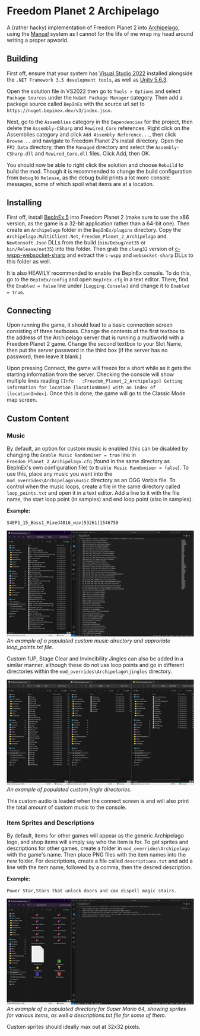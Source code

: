# Freedom Planet 2 Archipelago

A (rather hacky) implementation of Freedom Planet 2 into [Archipelago](https://archipelago.gg/), using the [Manual](https://github.com/ManualForArchipelago/Manual) system as I cannot for the life of me wrap my head around writing a proper apworld.

## Building

First off, ensure that your system has [Visual Studio 2022](https://visualstudio.microsoft.com/) installed alongside the `.NET Framework 3.5 development tools`, as well as [Unity 5.6.3](https://unity.com/releases/editor/whats-new/5.6.3#installs).

Open the solution file in VS2022 then go to `Tools > Options` and select `Package Sources` under the `NuGet Package Manager` category. Then add a package source called `BepInEx` with the source url set to `https://nuget.bepinex.dev/v3/index.json`.

Next, go to the `Assemblies` category in the `Dependencies` for the project, then delete the `Assembly-CSharp` and `Rewired_Core` references. Right click on the Assemblies category and click `Add Assembly Reference...`, then click `Browse...` and navigate to Freedom Planet 2's install directory. Open the `FP2_Data` directory, then the `Managed` directory and select the `Assembly-CSharp.dll` and `Rewired_Core.dll` files. Click Add, then OK.

You should now be able to right click the solution and choose `Rebuild` to build the mod. Though it is recommended to change the build configuration from `Debug` to `Release`, as the debug build prints a lot more console messages, some of which spoil what items are at a location.

## Installing

First off, install [BepInEx 5](https://github.com/BepInEx/BepInEx/releases/latest) into Freedom Planet 2 (make sure to use the x86 version, as the game is a 32-bit application rather than a 64-bit one). Then create an `Archipelago` folder in the `BepInEx/plugins` directory. Copy the `Archipelago.MultiClient.Net`, `Freedom_Planet_2_Archipelago` and `Newtonsoft.Json` DLLs from the build (`bin/Debug/net35` or `bin/Release/net35`) into this folder. Then grab the `clang32` version of [c-wspp-websocket-sharp](https://github.com/black-sliver/c-wspp-websocket-sharp/releases/latest) and extract the `c-wspp` and `websocket-sharp` DLLs to this folder as well.

It is also HEAVILY recommended to enable the BepInEx console. To do this, go to the `BepInEx/config` and open `BepInEx.cfg` in a text editor. There, find the `Enabled = false` line under `[Logging.Console]` and change it to `Enabled = true`.

## Connecting

Upon running the game, it should load to a basic connection screen consisting of three textboxes. Change the contents of the first textbox to the address of the Archipelago server that is running a multiworld with a Freedom Planet 2 game. Change the second textbox to your Slot Name, then put the server password in the third box (if the server has no password, then leave it blank.)

Upon pressing Connect, the game will freeze for a short while as it gets the starting information from the server. Checking the console will show multiple lines reading `[Info   :Freedom_Planet_2_Archipelago] Getting information for location [locationName] with an index of [locationIndex]`. Once this is done, the game will go to the Classic Mode map screen.

## Custom Content

### Music

By default, an option for custom music is enabled (this can be disabled by changing the `Enable Music Randomiser = true` line in `Freedom_Planet_2_Archipelago.cfg` (found in the same directory as BepInEx's own configuration file) to `Enable Music Randomiser = false`). To use this, place any music you want into the `mod_overrides\Archipelago\music` directory as an OGG Vorbis file. To control when the music loops, create a file in the same directory called `loop_points.txt` and open it in a text editor. Add a line to it with the file name, the start loop point (in samples) and end loop point (also in samples).

**Example:**

`S4EP1_15_Boss1_Mixed4816_wav|53261|1546750`

![](https://raw.githubusercontent.com/Knuxfan24/Freedom-Planet-2-Archipelago/refs/heads/master/readme_imgs/custom_music.png)
*An example of a populated custom music directory and approriate loop_points.txt file.*

Custom 1UP, Stage Clear and Invincibility Jingles can also be added in a similar manner, although these do not use loop points and go in different directories within the `mod_overrides\Archipelago\jingles` directory.

![](https://raw.githubusercontent.com/Knuxfan24/Freedom-Planet-2-Archipelago/refs/heads/master/readme_imgs/custom_jingles.png)
*An example of populated custom jingle directories.*

This custom audio is loaded when the connect screen is and will also print the total amount of custom music to the console.

### Item Sprites and Descriptions

By default, items for other games will appear as the generic Archipelago logo, and shop items will simply say who the item is for. To get sprites and descriptions for other games, create a folder in `mod_overrides\Archipelago` with the game's name. Then place PNG files with the item names into the new folder. For descriptions, create a file called `descriptions.txt` and add a line with the item name, followed by a comma, then the desired description.

**Example:**

`Power Star,Stars that unlock doors and can dispell magic stairs.`

![](https://raw.githubusercontent.com/Knuxfan24/Freedom-Planet-2-Archipelago/refs/heads/master/readme_imgs/custom_sm64items.png)
*An example of a populated directory for Super Mario 64, showing sprites for various items, as well a descriptions.txt file for some of them.*

Custom sprites should ideally max out at 32x32 pixels.